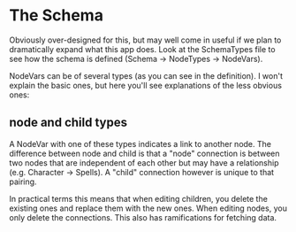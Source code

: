 # The Schema

Obviously over-designed for this, but may well come in useful if we plan to dramatically expand what this app does. Look at the SchemaTypes file to see how the schema is defined (Schema -> NodeTypes -> NodeVars).

NodeVars can be of several types (as you can see in the definition). I won't explain the basic ones, but here you'll see explanations of the less obvious ones:

## node and child types

A NodeVar with one of these types indicates a link to another node. The difference between node and child is that a "node" connection is between two nodes that are independent of each other but may have a relationship (e.g. Character -> Spells). A "child" connection however is unique to that pairing.

In practical terms this means that when editing children, you delete the existing ones and replace them with the new ones. When editing nodes, you only delete the connections. This also has ramifications for fetching data.

